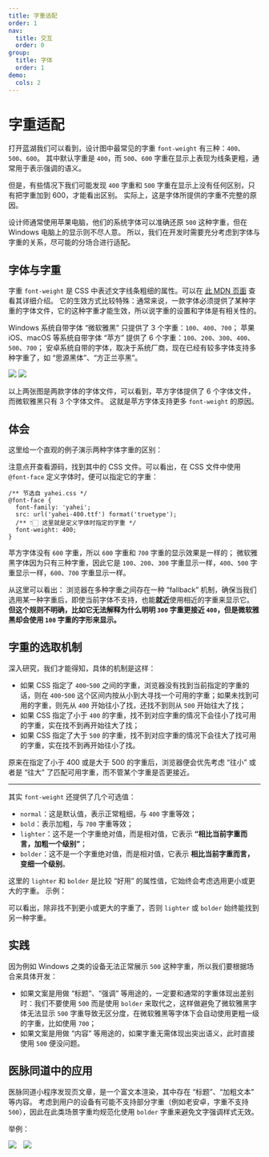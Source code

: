 ```yaml
---
title: 字重适配
order: 1
nav:
  title: 交互
  order: 0
group:
  title: 字体
  order: 1
demo:
  cols: 2
---
```


# 字重适配

打开蓝湖我们可以看到，设计图中最常见的字重 `font-weight` 有三种：`400`、`500`、`600`。
其中默认字重是 `400`，而 `500`、`600` 字重在显示上表现为线条更粗，通常用于表示强调的语义。

但是，有些情况下我们可能发现 `400` 字重和 `500` 字重在显示上没有任何区别，只有把字重加到 600，才能看出区别。
实际上，这是字体所提供的字重不完整的原因。

设计师通常使用苹果电脑，他们的系统字体可以准确还原 `500` 这种字重，但在 Windows 电脑上的显示则不尽人意。
所以，我们在开发时需要充分考虑到字体与字重的关系，尽可能的分场合进行适配。

## 字体与字重

字重 `font-weight` 是 CSS 中表述文字线条粗细的属性。可以在 [此 MDN 页面](https://developer.mozilla.org/zh-CN/docs/Web/CSS/font-weight) 查看其详细介绍。
它的生效方式比较特殊：通常来说，一款字体必须提供了某种字重的字体文件，它的这种字重才能生效，所以说字重的设置和字体是有相关性的。

Windows 系统自带字体 “微软雅黑” 只提供了 3 个字重：`100`、`400`、`700`；
苹果 iOS、macOS 等系统自带字体 “苹方” 提供了 6 个字重：`100`、`200`、`300`、`400`、`500`、`700`；
安卓系统自带的字体，取决于系统厂商，现在已经有较多字体支持多种字重了，如 “思源黑体”、“方正兰亭黑”。

![](../images/image-20230316102433630.png)
![](../images/image-20230316102456956.png)

以上两张图是两款字体的字体文件，可以看到，苹方字体提供了 6 个字体文件，而微软雅黑只有 3 个字体文件。
这就是苹方字体支持更多 `font-weight` 的原因。

## 体会

这里给一个直观的例子演示两种字体字重的区别：

<code src="@/interactive/font-font-weight/pingfang.tsx"></code>
<code src="@/interactive/font-font-weight/yahei.tsx"></code>

注意点开查看源码，找到其中的 CSS 文件。可以看出，在 CSS 文件中使用 `@font-face` 定义字体时，便可以指定它的字重：

```less | pure
/** 节选自 yahei.css */
@font-face {
  font-family: 'yahei';
  src: url('yahei-400.ttf') format('truetype');
  /** 👇🏻 这里就是定义字体时指定的字重 */
  font-weight: 400;
}
```

苹方字体没有 `600` 字重，所以 `600` 字重和 `700` 字重的显示效果是一样的；
微软雅黑字体因为只有三种字重，因此它是 `100`、`200`、`300` 字重显示一样，`400`、`500` 字重显示一样，`600`、`700` 字重显示一样。

从这里可以看出：
浏览器在多种字重之间存在一种 “fallback” 机制，确保当我们选用某一种字重后，即使当前字体不支持，也能**就近**使用相近的字重来显示它。
**但这个规则不明确，比如它无法解释为什么明明 `300` 字重更接近 `400`，但是微软雅黑却会使用 `100` 字重的字形来显示。**

## 字重的选取机制

深入研究，我们才能得知，具体的机制是这样：

- 如果 CSS 指定了 `400`-`500` 之间的字重，浏览器没有找到当前指定的字重的话，则在 `400`-`500` 这个区间内按从小到大寻找一个可用的字重；如果未找到可用的字重，则先从 `400` 开始往小了找，还找不到则从 `500` 开始往大了找；
- 如果 CSS 指定了小于 `400` 的字重，找不到对应字重的情况下会往小了找可用的字重，实在找不到再开始往大了找；
- 如果 CSS 指定了大于 `500` 的字重，找不到对应字重的情况下会往大了找可用的字重，实在找不到再开始往小了找。

原来在指定了小于 400 或是大于 500 的字重后，浏览器便会优先考虑 “往小” 或者是 “往大” 了匹配可用字重，而不管某个字重是否更接近。

---

其实 `font-weight` 还提供了几个可选值：

- `normal`：这是默认值，表示正常粗细，与 `400` 字重等效；
- `bold`：表示加粗，与 `700` 字重等效；
- `lighter`：这不是一个字重绝对值，而是相对值，它表示 **“相比当前字重而言，加粗一个级别”**；
- `bolder`：这不是一个字重绝对值，而是相对值，它表示 **相比当前字重而言，变细一个级别**。

这里的 `lighter` 和 `bolder` 是比较 “好用” 的属性值，它始终会考虑选用更小或更大的字重。
示例：

<code src="@/interactive/font-font-weight/relative-pingfang.tsx"></code>
<code src="@/interactive/font-font-weight/relative-yahei.tsx"></code>

可以看出，除非找不到更小或更大的字重了，否则 `lighter` 或 `bolder` 始终能找到另一种字重。

## 实践

因为例如 Windows 之类的设备无法正常展示 `500` 这种字重，所以我们要根据场合来具体开发：

- 如果文案是用做 “标题”、“强调” 等用途的，一定要和通常的字重体现出差别时：我们不要使用 `500` 而是使用 `bolder` 来取代之，这样做避免了微软雅黑字体无法显示 `500` 字重导致无区分度，在微软雅黑等字体下会自动使用更粗一级的字重，比如使用 `700`；
- 如果文案是用做 “内容” 等用途的，如果字重无需体现出突出语义，此时直接使用 `500` 便没问题。

## 医脉同道中的应用

医脉同道小程序发现页文章，是一个富文本渲染，其中存在 “标题”、“加粗文本” 等内容。
考虑到用户的设备有可能不支持部分字重（例如老安卓，字重不支持 `500`），因此在此类场景字重均规范化使用 `bolder` 字重来避免文字强调样式无效。

举例：

<img style="max-width: min(400px, 80vw);" src="../images/ymtd__interactive__font-font-weight__ios.png" />
  
<img style="max-width: min(400px, 80vw); margin-left: 10px;" src="../images/ymtd__interactive__font-font-weight__windows.png" />

